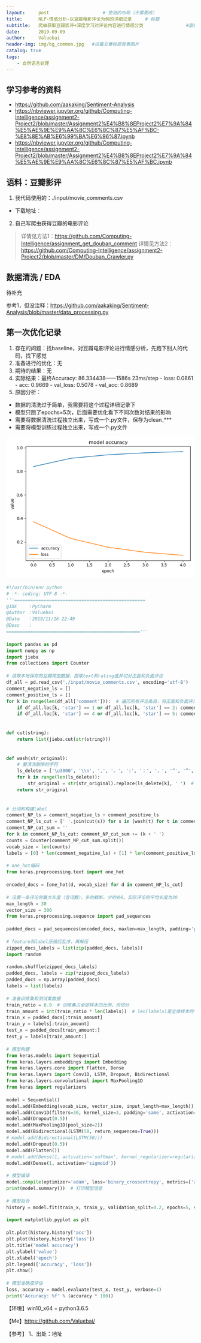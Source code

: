 ```yaml
---
layout:     post					# 使用的布局（不需要改）
title:      NLP-情感分析-以豆瓣电影评论为例的详细记录		# 标题
subtitle:   爬虫获取豆瓣影评+深度学习对评论内容进行情感分类    			#副标题
date:       2019-09-09
author:     Valuebai
header-img: img/bg_common.jpg 	#这篇文章标题背景图片
catalog: true
tags:
    - 自然语言处理
---
```


## 学习参考的资料

- https://github.com/aakaking/Sentiment-Analysis
- https://nbviewer.jupyter.org/github/Computing-Intelligence/assignment2-Project2/blob/master/Assignment2%E4%B8%8EProject2%E7%9A%84%E5%AE%9E%E9%AA%8C%E6%8C%87%E5%AF%BC-%E8%8E%AB%E6%99%BA%E6%96%87.ipynb
- https://nbviewer.jupyter.org/github/Computing-Intelligence/assignment2-Project2/blob/master/Assignment2%E4%B8%8EProject2%E7%9A%84%E5%AE%9E%E9%AA%8C%E6%8C%87%E5%AF%BC.ipynb

## 语料：豆瓣影评

1. 我代码使用的：./input/movie_comments.csv
- 下载地址：

2. 自己写爬虫获得豆瓣的电影评论
> 详情见方法1：https://github.com/Computing-Intelligence/assignment_get_douban_comment
> 详情见方法2：https://github.com/Computing-Intelligence/assignment2-Project2/blob/master/DM/Douban_Crawler.py


## 数据清洗 / EDA

待补充

参考1，但没注释：https://github.com/aakaking/Sentiment-Analysis/blob/master/data_processing.py

## 第一次优化记录

1. 存在的问题：找baseline，对豆瓣电影评论进行情感分析，先跑下别人的代码，找下感觉
2. 准备进行的优化：无
3. 期待的结果：无
4. 实际结果：最终Accuracy: 86.334438——1586s 23ms/step - loss: 0.0861 - acc: 0.9669 - val_loss: 0.5078 - val_acc: 0.8689
5. 原因分析：
- 数据的清洗过于简单，我需要将这个过程详细记录下
- 模型只跑了epochs=5次，后面需要优化看下不同次数对结果的影响
- 需要将数据清洗过程独立出来，写成一个.py文件，保存为clean_***
- 需要将模型训练过程独立出来，写成一个.py文件

![enter description here](https://www.github.com/Valuebai/Valuebai.github.io/raw/master/img/201911271574835780163.png)

```python
#!/usr/bin/env python
# -*- coding: UTF-8 -*-
'''=================================================
@IDE    ：PyCharm
@Author ：Valuebai
@Date   ：2019/11/26 22:49
@Desc   ：
=================================================='''

import pandas as pd
import numpy as np
import jieba
from collections import Counter

# 读取本地保存的豆瓣爬虫数据，提取text和rating值并切分正面和负面评论
df_all = pd.read_csv('./input/movie_comments.csv', encoding='utf-8')
comment_negative_ls = []
comment_positive_ls = []
for k in range(len(df_all['comment'])):  # 遍历所有评论条目，将正面和负面评论存入对应list中
    if df_all.loc[k, 'star'] == 1 or df_all.loc[k, 'star'] == 2: comment_negative_ls.append(df_all.loc[k, 'comment'])
    if df_all.loc[k, 'star'] == 4 or df_all.loc[k, 'star'] == 5: comment_positive_ls.append(df_all.loc[k, 'comment'])


def cut(string):
    return list(jieba.cut(str(string)))


def wash(str_original):
    # 要清洗删除的字符
    ls_delete = ['\u3000', '\\n', ',', '。', ':', '：', '，', '“', '”', '（', '）', '《', '》', '！', '!', '、', '(', ')', '·']
    for k in range(len(ls_delete)):
        str_original = str(str_original).replace(ls_delete[k], ' ')  # 用空格替代，相当于标点符号处都固定分词，免得后面分词混淆
    return str_original


# 分词和构建label
comment_NP_ls = comment_negative_ls + comment_positive_ls
comment_NP_ls_cut = [' '.join(cut(s)) for s in [wash(t) for t in comment_NP_ls]]
comment_NP_cut_sum = ''
for k in comment_NP_ls_cut: comment_NP_cut_sum += (k + ' ')
counts = Counter(comment_NP_cut_sum.split())
vocab_size = len(counts)
labels = [0] * len(comment_negative_ls) + [1] * len(comment_positive_ls)

# one_hot编码
from keras.preprocessing.text import one_hot

encoded_docs = [one_hot(d, vocab_size) for d in comment_NP_ls_cut]

# 设置一条评论的最大长度（含词数），多的截断，少的补0。实际评论的平均长度为30
max_length = 30
vector_size = 300
from keras.preprocessing.sequence import pad_sequences

padded_docs = pad_sequences(encoded_docs, maxlen=max_length, padding='post', truncating='post')

# feature和label压缩后乱序，再解压
zipped_docs_labels = list(zip(padded_docs, labels))
import random

random.shuffle(zipped_docs_labels)
padded_docs, labels = zip(*zipped_docs_labels)
padded_docs = np.array(padded_docs)
labels = list(labels)

# 准备训练集和测试集数据
train_ratio = 0.9  # 训练集占全部样本的比例，供切分
train_amount = int(train_ratio * len(labels))  # len(labels)是全体样本的个数
train_x = padded_docs[:train_amount]
train_y = labels[:train_amount]
test_x = padded_docs[train_amount:]
test_y = labels[train_amount:]

# 模型构建
from keras.models import Sequential
from keras.layers.embeddings import Embedding
from keras.layers.core import Flatten, Dense
from keras.layers import Conv1D, LSTM, Dropout, Bidirectional
from keras.layers.convolutional import MaxPooling1D
from keras import regularizers

model = Sequential()
model.add(Embedding(vocab_size, vector_size, input_length=max_length))
model.add(Conv1D(filters=30, kernel_size=3, padding='same', activation='relu'))
model.add(Dropout(0.5))
model.add(MaxPooling1D(pool_size=2))
model.add(Bidirectional(LSTM(50, return_sequences=True)))
# model.add(Bidirectional(LSTM(50)))
model.add(Dropout(0.5))
model.add(Flatten())
# model.add(Dense(1, activation='softmax', kernel_regularizer=regularizers.l2(0.01),activity_regularizer=regularizers.l2(0.01)))
model.add(Dense(1, activation='sigmoid'))

# 模型编译
model.compile(optimizer='adam', loss='binary_crossentropy', metrics=['acc'])
print(model.summary())  # 打印模型信息

# 模型拟合
history = model.fit(train_x, train_y, validation_split=0.2, epochs=5, verbose=1)

import matplotlib.pyplot as plt

plt.plot(history.history['acc'])
plt.plot(history.history['loss'])
plt.title('model accuracy')
plt.ylabel('value')
plt.xlabel('epoch')
plt.legend(['accuracy', 'loss'])
plt.show()

# 模型准确度评估
loss, accuracy = model.evaluate(test_x, test_y, verbose=1)
print('Accuracy: %f' % (accuracy * 100))

```




【环境】win10_x64 + python3.6.5


【Me】https://github.com/Valuebai/


【参考】
1、出处：地址